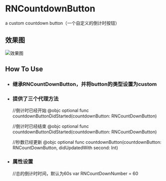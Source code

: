 # RNCountdownButton
a custom countdown button（一个自定义的倒计时按钮）

## 效果图
![效果图](https://github.com/rainedAllNight/RNCountdownButtonExample/commit/9c8d15cf348d7b3562aafac0e8a79d13ee680eab)

## How To Use

* ### 继承RNCountDownButton，并将button的类型设置为custom

* ### 提供了三个代理方法
    //倒计时已经开始
    @objc optional func countdownButtonDidStarted(countdownButton: RNCountDownButton)

    //倒计时已经结束
    @objc optional func countdownButtonDidStarted(countdownButton: RNCountDownButton)

    //秒数已经更新
    @objc optional func countdownButton(countdownButton: RNCountDownButton, didUpdatedWith second: Int)

* ### 属性设置
    //总的倒计时时间，默认为60s
var RNCountDownNumber = 60

    

